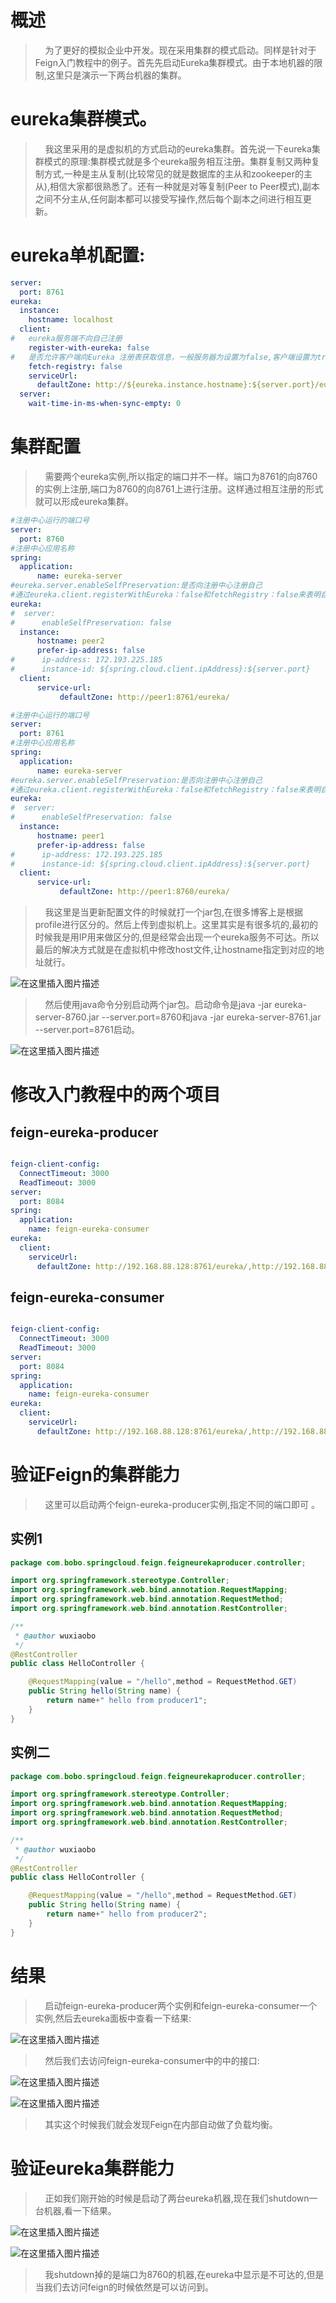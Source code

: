 # 概述
>&nbsp;&nbsp;&nbsp;&nbsp;为了更好的模拟企业中开发。现在采用集群的模式启动。同样是针对于Feign入门教程中的例子。首先先启动Eureka集群模式。由于本地机器的限制,这里只是演示一下两台机器的集群。

# eureka集群模式。

>&nbsp;&nbsp;&nbsp;&nbsp;我这里采用的是虚拟机的方式启动的eureka集群。首先说一下eureka集群模式的原理:集群模式就是多个eureka服务相互注册。集群复制又两种复制方式,一种是主从复制(比较常见的就是数据库的主从和zookeeper的主从),相信大家都很熟悉了。还有一种就是对等复制(Peer to Peer模式),副本之间不分主从,任何副本都可以接受写操作,然后每个副本之间进行相互更新。

# eureka单机配置:
```yml
server:
  port: 8761
eureka:
  instance:
    hostname: localhost
  client:
#   eureka服务端不向自己注册
    register-with-eureka: false
#   是否允许客户端向Eureka 注册表获取信息，一般服务器为设置为false,客户端设置为true
    fetch-registry: false
    serviceUrl:
      defaultZone: http://${eureka.instance.hostname}:${server.port}/eureka
  server:
    wait-time-in-ms-when-sync-empty: 0
```

# 集群配置

>&nbsp;&nbsp;&nbsp;&nbsp;需要两个eureka实例,所以指定的端口并不一样。端口为8761的向8760的实例上注册,端口为8760的向8761上进行注册。这样通过相互注册的形式就可以形成eureka集群。

```yml
#注册中心运行的端口号
server:
  port: 8760
#注册中心应用名称
spring:
  application:
      name: eureka-server
#eureka.server.enableSelfPreservation:是否向注册中心注册自己
#通过eureka.client.registerWithEureka：false和fetchRegistry：false来表明自己是一个eureka server.
eureka:
#  server:
#      enableSelfPreservation: false
  instance:
      hostname: peer2
      prefer-ip-address: false
#      ip-address: 172.193.225.185
#      instance-id: ${spring.cloud.client.ipAddress}:${server.port}
  client:
      service-url:
           defaultZone: http://peer1:8761/eureka/ 
```

```yml
#注册中心运行的端口号
server:
  port: 8761
#注册中心应用名称
spring:
  application:
      name: eureka-server
#eureka.server.enableSelfPreservation:是否向注册中心注册自己
#通过eureka.client.registerWithEureka：false和fetchRegistry：false来表明自己是一个eureka server.
eureka:
#  server:
#      enableSelfPreservation: false
  instance:
      hostname: peer1
      prefer-ip-address: false
#      ip-address: 172.193.225.185
#      instance-id: ${spring.cloud.client.ipAddress}:${server.port}
  client:
      service-url:
           defaultZone: http://peer1:8760/eureka/
```

>&nbsp;&nbsp;&nbsp;&nbsp;我这里是当更新配置文件的时候就打一个jar包,在很多博客上是根据profile进行区分的。然后上传到虚拟机上。这里其实是有很多坑的,最初的时候我是用IP用来做区分的,但是经常会出现一个eureka服务不可达。所以最后的解决方式就是在虚拟机中修改host文件,让hostname指定到对应的地址就行。


![在这里插入图片描述](https://github.com/wuxiaobo000111/pictures/blob/master/2019-04-17/4.jpg?raw=true)

>&nbsp;&nbsp;&nbsp;&nbsp;然后使用java命令分别启动两个jar包。启动命令是java -jar eureka-server-8760.jar --server.port=8760和java -jar eureka-server-8761.jar --server.port=8761启动。


![在这里插入图片描述](https://github.com/wuxiaobo000111/pictures/blob/master/2019-04-17/6.jpg?raw=true)

# 修改入门教程中的两个项目

## feign-eureka-producer
```yml

feign-client-config:
  ConnectTimeout: 3000
  ReadTimeout: 3000
server:
  port: 8084
spring:
  application:
    name: feign-eureka-consumer
eureka:
  client:
    serviceUrl:
      defaultZone: http://192.168.88.128:8761/eureka/,http://192.168.88.128:8760/eureka/
```

## feign-eureka-consumer
```yml

feign-client-config:
  ConnectTimeout: 3000
  ReadTimeout: 3000
server:
  port: 8084
spring:
  application:
    name: feign-eureka-consumer
eureka:
  client:
    serviceUrl:
      defaultZone: http://192.168.88.128:8761/eureka/,http://192.168.88.128:8760/eureka/
```

# 验证Feign的集群能力

>&nbsp;&nbsp;&nbsp;&nbsp;这里可以启动两个feign-eureka-producer实例,指定不同的端口即可 。

## 实例1

```java
package com.bobo.springcloud.feign.feigneurekaproducer.controller;

import org.springframework.stereotype.Controller;
import org.springframework.web.bind.annotation.RequestMapping;
import org.springframework.web.bind.annotation.RequestMethod;
import org.springframework.web.bind.annotation.RestController;

/**
 * @author wuxiaobo
 */
@RestController
public class HelloController {

    @RequestMapping(value = "/hello",method = RequestMethod.GET)
    public String hello(String name) {
        return name+" hello from producer1";
    }
}

```


## 实例二

```java
package com.bobo.springcloud.feign.feigneurekaproducer.controller;

import org.springframework.stereotype.Controller;
import org.springframework.web.bind.annotation.RequestMapping;
import org.springframework.web.bind.annotation.RequestMethod;
import org.springframework.web.bind.annotation.RestController;

/**
 * @author wuxiaobo
 */
@RestController
public class HelloController {

    @RequestMapping(value = "/hello",method = RequestMethod.GET)
    public String hello(String name) {
        return name+" hello from producer2";
    }
}

```

# 结果

>&nbsp;&nbsp;&nbsp;&nbsp;启动feign-eureka-producer两个实例和feign-eureka-consumer一个实例,然后去eureka面板中查看一下结果:

![在这里插入图片描述](https://github.com/wuxiaobo000111/pictures/blob/master/2019-04-17/6.jpg?raw=true)

>&nbsp;&nbsp;&nbsp;&nbsp;然后我们去访问feign-eureka-consumer中的中的接口:

![在这里插入图片描述](https://github.com/wuxiaobo000111/pictures/blob/master/2019-04-17/8.jpg?raw=true)

![在这里插入图片描述](https://github.com/wuxiaobo000111/pictures/blob/master/2019-04-17/7.jpg?raw=true)

>&nbsp;&nbsp;&nbsp;&nbsp;其实这个时候我们就会发现Feign在内部自动做了负载均衡。

# 验证eureka集群能力

>&nbsp;&nbsp;&nbsp;&nbsp;正如我们刚开始的时候是启动了两台eureka机器,现在我们shutdown一台机器,看一下结果。

![在这里插入图片描述](https://github.com/wuxiaobo000111/pictures/blob/master/2019-04-17/9.jpg?raw=true)

![在这里插入图片描述](https://github.com/wuxiaobo000111/pictures/blob/master/2019-04-17/10.jpg?raw=true)

>&nbsp;&nbsp;&nbsp;&nbsp;我shutdown掉的是端口为8760的机器,在eureka中显示是不可达的,但是当我们去访问feign的时候依然是可以访问到。
